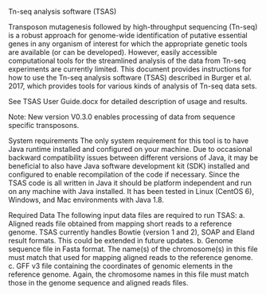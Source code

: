 Tn-seq analysis software (TSAS)

Transposon mutagenesis followed by high-throughput sequencing (Tn-seq) is a robust approach for genome-wide identification of putative essential genes in any organism of interest for which the appropriate genetic tools are available (or can be developed). However, easily accessible computational tools for the streamlined analysis of the data from Tn-seq experiments are currently limited.
This document provides instructions for how to use the Tn-seq analysis software (TSAS) described in Burger et al. 2017, which provides tools for various kinds of analysis of Tn-seq data sets. 

See TSAS User Guide.docx for detailed description of usage and results.

Note: New version V0.3.0 enables processing of data from sequence specific transposons.

System requirements
The only system requirement for this tool is to have Java runtime installed and configured on your machine. Due to occasional backward compatibility issues between different versions of Java, it may be beneficial to also have Java software development kit (SDK) installed and configured to enable recompilation of the code if necessary. 
Since the TSAS code is all written in Java it should be platform independent and run on any machine with Java installed. It has been tested in Linux (CentOS 6), Windows, and Mac environments with Java 1.8.

Required Data
The following input data files are required to run TSAS:
a.	Aligned reads file obtained from mapping short reads to a reference genome. TSAS currently handles Bowtie (version 1 and 2), SOAP and Eland result formats. This could be extended in future updates.
b.	Genome sequence file in Fasta format. The name(s) of the chromosome(s) in this file must match that used for mapping aligned reads to the reference genome.
c.	GFF v3 file containing the coordinates of genomic elements in the reference genome. Again, the chromosome names in this file must match those in the genome sequence and aligned reads files.
